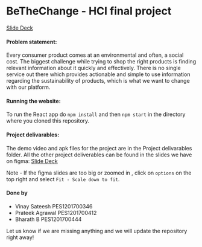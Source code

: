 # BeTheChange - HCI final project

[Slide Deck](https://www.figma.com/proto/WfPH1HHIt8WLQYVdCoeMZe/HCI-Mini-Project?node-id=25%3A3&viewport=673%2C512%2C0.02197103574872017&scaling=min-zoom)

#### Problem statement:

Every consumer product comes at an environmental and often, a social cost. The biggest challenge while trying to shop the right products is finding relevant information about it quickly and effectively. There is no single service out there which provides actionable and simple to use information regarding the sustainability of products, which is what we want to change with our platform.

#### Running the website:

To run the React app do `npm install` and then `npm start` in the directory where you cloned this repository.

#### Project delivarables:

The demo video and apk files for the project are in the Project delivarables folder. All the other project deliverables can be found in the slides we have on figma: [Slide Deck](https://www.figma.com/proto/WfPH1HHIt8WLQYVdCoeMZe/HCI-Mini-Project?node-id=25%3A3&viewport=673%2C512%2C0.02197103574872017&scaling=min-zoom)

Note - If the figma slides are too big or zoomed in , click on `options` on the top right and select `Fit - Scale down to fit`.

#### Done by

-   Vinay Sateesh PES1201700346
-   Prateek Agrawal PES1201700412
-   Bharath B PES1201700444

Let us know if we are missing anything and we will update the repository right away!
